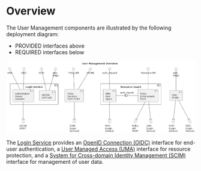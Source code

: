 # Overview

The User Management components are illustrated by the following deployment diagram:

* PROVIDED interfaces above
* REQUIRED interfaces below

![User Management Building Blocks](../../img/iam/iam-deployment-overview.png)

The [Login Service](login-service.md) provides an [OpenID Connection (OIDC)](login-service.md#openid-connection-oidc) interface for end-user authentication, a [User Managed Access (UMA)](login-service.md#user-managed-access-uma) interface for resource protection, and a [System for Cross-domain Identity Management (SCIM)](login-service.md#system-for-cross-domain-identity-management-scim) interface for management of user data.
